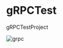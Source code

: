 # gRPCTest
gRPCTestProject

![grpc](https://user-images.githubusercontent.com/99701409/155058527-f4d1e6fd-947a-4567-8598-cb953c01c668.png)
